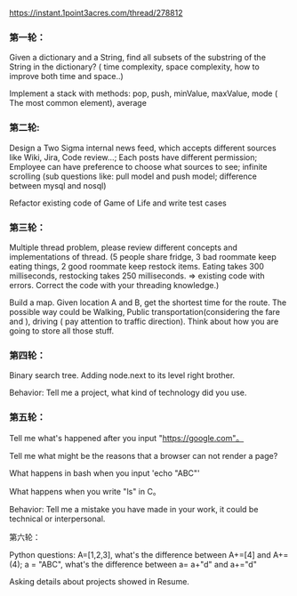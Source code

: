 https://instant.1point3acres.com/thread/278812

### 第一轮：

Given a dictionary and a String, find all subsets of the substring of the String in the dictionary? ( time complexity, space complexity, how to improve both time and space..)

Implement a stack with methods: pop, push, minValue, maxValue, mode ( The most common element), average

### 第二轮:

Design a Two Sigma internal news feed, which accepts different sources like Wiki, Jira, Code review...; Each posts have different permission; Employee can have preference to choose what sources to see; infinite scrolling (sub questions like: pull model and push model; difference between mysql and nosql)

Refactor existing code of Game of Life and write test cases

### 第三轮：

Multiple thread problem, please review different concepts and implementations of thread. (5 people share fridge, 3 bad roommate keep eating things, 2 good roommate keep restock items. Eating takes 300 milliseconds, restocking takes 250 milliseconds. => existing code with errors. Correct the code with your threading knowledge.)

Build a map. Given location A and B, get the shortest time for the route. The possible way could be Walking, Public transportation(considering the fare and ), driving ( pay attention to traffic direction). Think about how you are going to store all those stuff.

### 第四轮：

Binary search tree. Adding node.next to its level right brother.

Behavior: Tell me a project, what kind of technology did you use.

### 第五轮：

Tell me what's happened after you input "https://google.com"。

Tell me what might be the reasons that a browser can not render a page?

What happens in bash when you input 'echo "ABC"'

What happens when you write "ls" in C。

Behavior: Tell me a mistake you have made in your work, it could be technical or interpersonal.

第六轮：

Python questions: A=[1,2,3], what's the difference between A+=[4] and A+=(4); a = "ABC", what's the difference between a= a+"d" and a+="d"

Asking details about projects showed in Resume.
